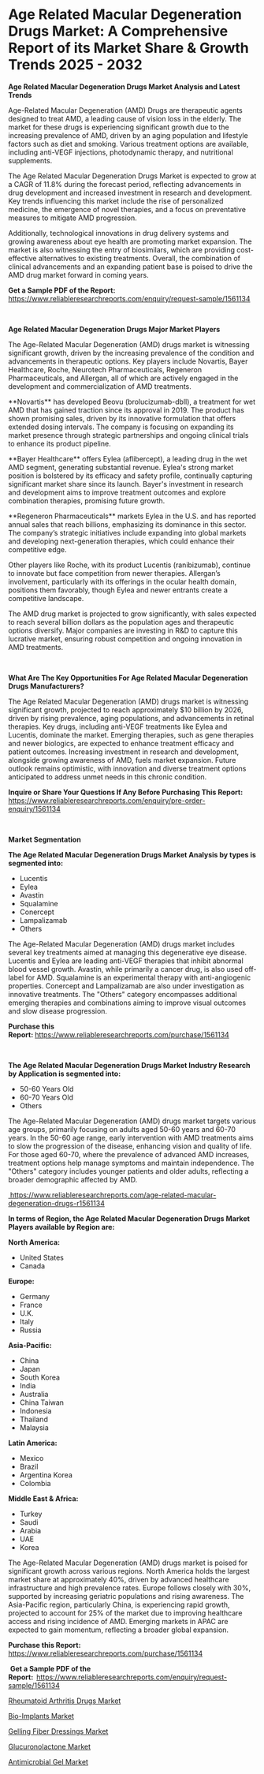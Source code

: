 <p><h1>Age Related Macular Degeneration Drugs Market: A Comprehensive Report of its Market Share & Growth Trends 2025 - 2032</h1></p><p><strong>Age Related Macular Degeneration Drugs Market Analysis and Latest Trends</strong></p>
<p><p>Age-Related Macular Degeneration (AMD) Drugs are therapeutic agents designed to treat AMD, a leading cause of vision loss in the elderly. The market for these drugs is experiencing significant growth due to the increasing prevalence of AMD, driven by an aging population and lifestyle factors such as diet and smoking. Various treatment options are available, including anti-VEGF injections, photodynamic therapy, and nutritional supplements. </p><p>The Age Related Macular Degeneration Drugs Market is expected to grow at a CAGR of 11.8% during the forecast period, reflecting advancements in drug development and increased investment in research and development. Key trends influencing this market include the rise of personalized medicine, the emergence of novel therapies, and a focus on preventative measures to mitigate AMD progression. </p><p>Additionally, technological innovations in drug delivery systems and growing awareness about eye health are promoting market expansion. The market is also witnessing the entry of biosimilars, which are providing cost-effective alternatives to existing treatments. Overall, the combination of clinical advancements and an expanding patient base is poised to drive the AMD drug market forward in coming years.</p></p>
<p><strong>Get a Sample PDF of the Report:&nbsp;</strong> <a href="https://www.reliableresearchreports.com/enquiry/request-sample/1561134?utm_campaign=13&utm_medium=2&utm_source=Github&utm_content=ia&utm_term=08032025&utm_id=age-related-macular-degeneration-drugs">https://www.reliableresearchreports.com/enquiry/request-sample/1561134</a></p>
<p>&nbsp;</p>
<p><strong>Age Related Macular Degeneration Drugs Major Market Players</strong></p>
<p><p>The Age-Related Macular Degeneration (AMD) drugs market is witnessing significant growth, driven by the increasing prevalence of the condition and advancements in therapeutic options. Key players include Novartis, Bayer Healthcare, Roche, Neurotech Pharmaceuticals, Regeneron Pharmaceuticals, and Allergan, all of which are actively engaged in the development and commercialization of AMD treatments.</p><p>**Novartis** has developed Beovu (brolucizumab-dbll), a treatment for wet AMD that has gained traction since its approval in 2019. The product has shown promising sales, driven by its innovative formulation that offers extended dosing intervals. The company is focusing on expanding its market presence through strategic partnerships and ongoing clinical trials to enhance its product pipeline.</p><p>**Bayer Healthcare** offers Eylea (aflibercept), a leading drug in the wet AMD segment, generating substantial revenue. Eylea's strong market position is bolstered by its efficacy and safety profile, continually capturing significant market share since its launch. Bayer's investment in research and development aims to improve treatment outcomes and explore combination therapies, promising future growth.</p><p>**Regeneron Pharmaceuticals** markets Eylea in the U.S. and has reported annual sales that reach billions, emphasizing its dominance in this sector. The company’s strategic initiatives include expanding into global markets and developing next-generation therapies, which could enhance their competitive edge.</p><p>Other players like Roche, with its product Lucentis (ranibizumab), continue to innovate but face competition from newer therapies. Allergan’s involvement, particularly with its offerings in the ocular health domain, positions them favorably, though Eylea and newer entrants create a competitive landscape.</p><p>The AMD drug market is projected to grow significantly, with sales expected to reach several billion dollars as the population ages and therapeutic options diversify. Major companies are investing in R&D to capture this lucrative market, ensuring robust competition and ongoing innovation in AMD treatments.</p></p>
<p>&nbsp;</p>
<p><strong>What Are The Key Opportunities For Age Related Macular Degeneration Drugs Manufacturers?</strong></p>
<p><p>The Age Related Macular Degeneration (AMD) drugs market is witnessing significant growth, projected to reach approximately $10 billion by 2026, driven by rising prevalence, aging populations, and advancements in retinal therapies. Key drugs, including anti-VEGF treatments like Eylea and Lucentis, dominate the market. Emerging therapies, such as gene therapies and newer biologics, are expected to enhance treatment efficacy and patient outcomes. Increasing investment in research and development, alongside growing awareness of AMD, fuels market expansion. Future outlook remains optimistic, with innovation and diverse treatment options anticipated to address unmet needs in this chronic condition.</p></p>
<p><strong>Inquire or Share Your Questions If Any Before Purchasing This Report:</strong> <a href="https://www.reliableresearchreports.com/enquiry/pre-order-enquiry/1561134?utm_campaign=13&utm_medium=2&utm_source=Github&utm_content=ia&utm_term=08032025&utm_id=age-related-macular-degeneration-drugs">https://www.reliableresearchreports.com/enquiry/pre-order-enquiry/1561134</a></p>
<p>&nbsp;</p>
<p><strong>Market Segmentation</strong></p>
<p><strong>The Age Related Macular Degeneration Drugs Market Analysis by types is segmented into:</strong></p>
<p><ul><li>Lucentis</li><li>Eylea</li><li>Avastin</li><li>Squalamine</li><li>Conercept</li><li>Lampalizamab</li><li>Others</li></ul></p>
<p><p>The Age-Related Macular Degeneration (AMD) drugs market includes several key treatments aimed at managing this degenerative eye disease. Lucentis and Eylea are leading anti-VEGF therapies that inhibit abnormal blood vessel growth. Avastin, while primarily a cancer drug, is also used off-label for AMD. Squalamine is an experimental therapy with anti-angiogenic properties. Conercept and Lampalizamab are also under investigation as innovative treatments. The "Others" category encompasses additional emerging therapies and combinations aiming to improve visual outcomes and slow disease progression.</p></p>
<p><strong>Purchase this Report:&nbsp;</strong><a href="https://www.reliableresearchreports.com/purchase/1561134?utm_campaign=13&utm_medium=2&utm_source=Github&utm_content=ia&utm_term=08032025&utm_id=age-related-macular-degeneration-drugs">https://www.reliableresearchreports.com/purchase/1561134</a></p>
<p>&nbsp;</p>
<p><strong>The Age Related Macular Degeneration Drugs Market Industry Research by Application is segmented into:</strong></p>
<p><ul><li>50-60 Years Old</li><li>60-70 Years Old</li><li>Others</li></ul></p>
<p><p>The Age-Related Macular Degeneration (AMD) drugs market targets various age groups, primarily focusing on adults aged 50-60 years and 60-70 years. In the 50-60 age range, early intervention with AMD treatments aims to slow the progression of the disease, enhancing vision and quality of life. For those aged 60-70, where the prevalence of advanced AMD increases, treatment options help manage symptoms and maintain independence. The "Others" category includes younger patients and older adults, reflecting a broader demographic affected by AMD.</p></p>
<p><a href="https://www.reliableresearchreports.com/age-related-macular-degeneration-drugs-r1561134?utm_campaign=13&utm_medium=2&utm_source=Github&utm_content=ia&utm_term=08032025&utm_id=age-related-macular-degeneration-drugs">&nbsp;https://www.reliableresearchreports.com/age-related-macular-degeneration-drugs-r1561134</a></p>
<p><strong>In terms of Region, the Age Related Macular Degeneration Drugs Market Players available by Region are:</strong></p>
<p>
    <p> <strong> North America: </strong>
        <ul>
            <li>United States</li>
            <li>Canada</li>
        </ul>
        </p> 
    <p> <strong> Europe: </strong>
        <ul>
            <li>Germany</li>
            <li>France</li>
            <li>U.K.</li>
            <li>Italy</li>
            <li>Russia</li>
        </ul>
        </p> 
    <p> <strong> Asia-Pacific: </strong>
        <ul>
            <li>China</li>
            <li>Japan</li>
            <li>South Korea</li>
            <li>India</li>
            <li>Australia</li>
            <li>China Taiwan</li>
            <li>Indonesia</li>
            <li>Thailand</li>
            <li>Malaysia</li>
        </ul>
        </p> 
    <p> <strong> Latin America: </strong>
        <ul>
            <li>Mexico</li>
            <li>Brazil</li>
            <li>Argentina Korea</li>
            <li>Colombia</li>
        </ul>
        </p> 
    <p> <strong> Middle East & Africa: </strong>
        <ul>
            <li>Turkey</li>
            <li>Saudi</li>
            <li>Arabia</li>
            <li>UAE</li>
            <li>Korea</li>
        </ul>
    </p>
    </p>
<p><p>The Age-Related Macular Degeneration (AMD) drugs market is poised for significant growth across various regions. North America holds the largest market share at approximately 40%, driven by advanced healthcare infrastructure and high prevalence rates. Europe follows closely with 30%, supported by increasing geriatric populations and rising awareness. The Asia-Pacific region, particularly China, is experiencing rapid growth, projected to account for 25% of the market due to improving healthcare access and rising incidence of AMD. Emerging markets in APAC are expected to gain momentum, reflecting a broader global expansion.</p></p>
<p><strong>Purchase this Report: </strong><a href="https://www.reliableresearchreports.com/purchase/1561134?utm_campaign=13&utm_medium=2&utm_source=Github&utm_content=ia&utm_term=08032025&utm_id=age-related-macular-degeneration-drugs">https://www.reliableresearchreports.com/purchase/1561134</a></p>
<p>&nbsp;<strong>Get a Sample PDF of the Report:&nbsp;&nbsp;</strong><a href="https://www.reliableresearchreports.com/enquiry/request-sample/1561134?utm_campaign=13&utm_medium=2&utm_source=Github&utm_content=ia&utm_term=08032025&utm_id=age-related-macular-degeneration-drugs">https://www.reliableresearchreports.com/enquiry/request-sample/1561134</a></p>
<p><strong></strong></p>
<p><p><a href="https://github.com/donsonjupa/Market-Research-Report-List-1/blob/main/rheumatoid-arthritis-drugs-market.md?utm_campaign=13&utm_medium=2&utm_source=Github&utm_content=ia&utm_term=08032025&utm_id=age-related-macular-degeneration-drugs">Rheumatoid Arthritis Drugs Market</a></p><p><a href="https://github.com/sgroitrieu7f/Market-Research-Report-List-1/blob/main/bio-implants-market.md?utm_campaign=13&utm_medium=2&utm_source=Github&utm_content=ia&utm_term=08032025&utm_id=age-related-macular-degeneration-drugs">Bio-Implants Market</a></p><p><a href="https://github.com/anesimazikpd/Market-Research-Report-List-1/blob/main/gelling-fiber-dressings-market.md?utm_campaign=13&utm_medium=2&utm_source=Github&utm_content=ia&utm_term=08032025&utm_id=age-related-macular-degeneration-drugs">Gelling Fiber Dressings Market</a></p><p><a href="https://github.com/zhininzacher/Market-Research-Report-List-1/blob/main/glucuronolactone-market.md?utm_campaign=13&utm_medium=2&utm_source=Github&utm_content=ia&utm_term=08032025&utm_id=age-related-macular-degeneration-drugs">Glucuronolactone Market</a></p><p><a href="https://github.com/welidaeisya/Market-Research-Report-List-1/blob/main/antimicrobial-gel-market.md?utm_campaign=13&utm_medium=2&utm_source=Github&utm_content=ia&utm_term=08032025&utm_id=age-related-macular-degeneration-drugs">Antimicrobial Gel Market</a></p></p>